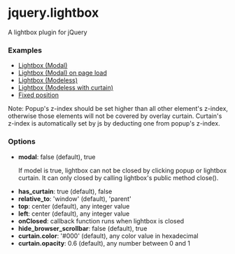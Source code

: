 jquery.lightbox
===============

A lightbox plugin for jQuery

<h3>Examples</h3>
<ul>
	<li><a href="http://repos.saeidmohadjer.com/jquery.lightbox/demo/lightbox.html">Lightbox (Modal)</a></li>
	<li><a href="http://repos.saeidmohadjer.com/jquery.lightbox/demo/lightbox_onload.html">Lightbox (Modal) on page load</a></li>
	<li><a href="http://repos.saeidmohadjer.com/jquery.lightbox/demo/lightbox_modeless.html">Lightbox (Modeless)</a></li>
	<li><a href="http://repos.saeidmohadjer.com/jquery.lightbox/demo/lightbox_modeless_with_curtain.html">Lightbox (Modeless with curtain)</a></li>
	<li><a href="http://repos.saeidmohadjer.com/jquery.lightbox/demo/lightbox_fixed.html">Fixed position</a></li>
</ul>

<p>Note: Popup's z-index should be set higher than all other element's z-index, otherwise those elements will not be covered by overlay curtain. Curtain's z-index is automatically set by js by deducting one from popup's z-index.</p>

<h3>Options</h3>
<ul>
	<li>
		<strong>modal</strong>: false (default), true
		<p>If model is true, lightbox can not be closed by clicking popup or lightbox curtain. It can only closed by calling lightbox's public method close().
	</li>
	<li><strong>has_curtain</strong>: true (default), false</li>
	<li><strong>relative_to</strong>: 'window' (default), 'parent'</li>
	<li><strong>top</strong>: center (default), any integer value</li>
	<li><strong>left</strong>: center (default), any integer value</li>
	<li><strong>onClosed</strong>: callback function runs when lightbox is closed</li>
	<li><strong>hide_browser_scrollbar</strong>: false (default), true</li>
	<li><strong>curtain.color</strong>: '#000' (default), any color value in hexadecimal</li>
	<li><strong>curtain.opacity</strong>: 0.6 (default), any number between 0 and 1</li>
</ul>
